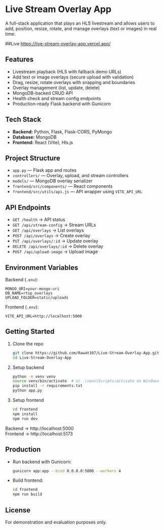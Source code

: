 ﻿# Live Stream Overlay App

A full-stack application that plays an HLS livestream and allows users to add, position, resize, rotate, and manage overlays (text or images) in real time.

##Live
https://live-stream-overlay-app.vercel.app/

## Features

- Livestream playback (HLS with fallback demo URLs)
- Add text or image overlays (secure upload with validation)
- Drag, resize, rotate overlays with snapping and boundaries
- Overlay management (list, update, delete)
- MongoDB-backed CRUD API
- Health check and stream config endpoints
- Production-ready Flask backend with Gunicorn

## Tech Stack

- **Backend:** Python, Flask, Flask-CORS, PyMongo
- **Database:** MongoDB
- **Frontend:** React (Vite), Hls.js

## Project Structure

- `app.py` — Flask app and routes
- `controllers/` — Overlay, upload, and stream controllers
- `models/` — MongoDB overlay serializer
- `frontend/src/components/` — React components
- `frontend/src/utils/api.js` — API wrapper using `VITE_API_URL`

## API Endpoints

- `GET /health` → API status
- `GET /api/stream-config` → Stream URLs
- `GET /api/overlays` → List overlays
- `POST /api/overlays` → Create overlay
- `PUT /api/overlays/:id` → Update overlay
- `DELETE /api/overlays/:id` → Delete overlay
- `POST /api/upload-image` → Upload image

## Environment Variables

Backend (`.env`):

```
MONGO_URI=your-mongo-uri
DB_NAME=rtsp_overlays
UPLOAD_FOLDER=static/uploads
```

Frontend (`.env`):

```
VITE_API_URL=http://localhost:5000
```

## Getting Started

1. Clone the repo

   ```bash
   git clone https://github.com/Rawat107/Live-Stream-Overlay-App.git
   cd Live-Stream-Overlay-App
   ```

2. Setup backend

   ```bash
   python -m venv venv
   source venv/bin/activate  # or .\venv\Scripts\activate on Windows
   pip install -r requirements.txt
   python app.py
   ```

3. Setup frontend
   ```bash
   cd frontend
   npm install
   npm run dev
   ```

Backend → http://localhost:5000  
Frontend → http://localhost:5173

## Production

- Run backend with Gunicorn:

  ```bash
  gunicorn app:app --bind 0.0.0.0:5000 --workers 4
  ```

- Build frontend:
  ```bash
  cd frontend
  npm run build
  ```

## License

For demonstration and evaluation purposes only.

